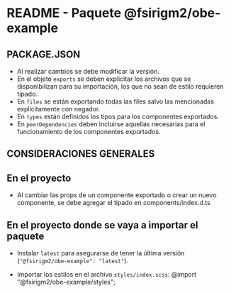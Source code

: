 # README - Paquete @fsirigm2/obe-example

## PACKAGE.JSON

- Al realizar cambios se debe modificar la versión.
- En el objeto `exports` se deben explicitar los archivos que se disponibilizan para su importación, los que no sean de estilo requieren tipado.
- En `files` se están exportando todas las files salvo las mencionadas explícitamente con negador.
- En `types` están definidos los tipos para los componentes exportados.
- En `peerDependencies` deben incluirse aquellas necesarias para el funcionamiento de los componentes exportados.

## CONSIDERACIONES GENERALES

## En el proyecto

- Al cambiar las props de un componente exportado o crear un nuevo componente, se debe agregar el tipado en components/index.d.ts

## En el proyecto donde se vaya a importar el paquete

- Instalar `latest` para asegurarse de tener la última versión (`"@fsirigm2/obe-example": "latest"`).

- Importar los estilos en el archivo `styles/index.scss`: @import "@fsirigm2/obe-example/styles";